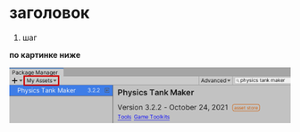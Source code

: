 # заголовок

1. шаг
  
**по картинке ниже**

<img src="https://raw.githubusercontent.com/xmved/PTM3.2-Manual/refs/heads/main/images/How%20to%20Start/d5d884c5-a8d8-4717-8dac-ac81ce3c361e%3B.png"/>
